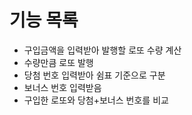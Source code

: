 # 기능 목록

* 구입금액을 입력받아 발행할 로또 수량 계산
* 수량만큼 로또 발행
* 당첨 번호 입력받아 쉼표 기준으로 구분
* 보너스 번호 입력받음
* 구입한 로또와 당첨+보너스 번호를 비교
